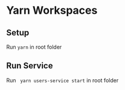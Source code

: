 # Yarn Workspaces

## Setup

Run `yarn` in root folder

## Run Service

Run ` yarn users-service start` in root folder